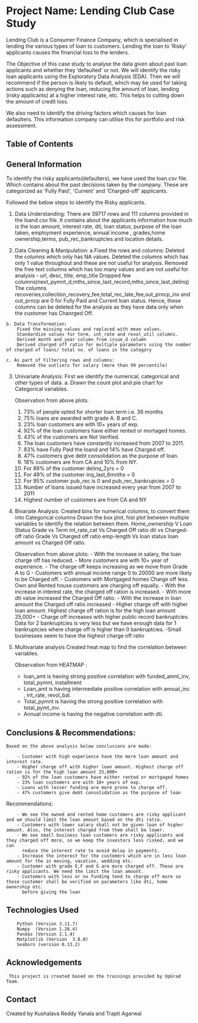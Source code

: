 # Project Name: Lending Club Case Study
	
Lending Club is a Consumer Finance Company, which is specialised in lending the various types of loan to customers. Lending the loan to ‘Risky’ applicants causes the financial loss to the lenders.

The Objective of this case study to analyse the data given about past loan applicants and whether they ‘defaulted’ or not. We will identify the risky loan applicants using the Exploratory Data Analysis (EDA). Then we will recommend if the person is likely to default, which may be used for taking actions such as denying the loan, reducing the amount of loan, lending (risky applicants) at a higher interest rate, etc. This helps to cutting down the amount of credit loss.

We also need to identify the driving factors which causes for loan defaulters. This information company can utilise this for portfolio and risk assessment. 


## Table of Contents

## General Information
  To identify the risky applicants(defaulters), we have used the loan.csv file. Which contains about the past decisions taken by the company. 
  These are categorized as 'Fully Paid', 'Current' and 'Charged-off' applicants.
  
  Followed the below steps to identify the Risky applicants.
  1. Data Understanding: There are 39717 rows and 111 columns provided in the loand.csv file. 
	It contains about the applicants information how much is the loan amount, interest rate, dti, loan status, purpose of the loan taken, employment experience, annual income , grades,home ownership,terms, pub_rec_bankruptcies and location details.
	 
  2. Data Cleaning & Manipulation:
	a.Fixed the rows and columns: 
		Deleted the columns which only has NA values.
		Deleted the columns which has only 1 value throughout and these are not useful for analysis.
		Removed the free text columns which has too many values and are not useful for analysis - url, desc, title, emp_title
		Dropped few columns(next_pymnt_d,mths_since_last_record,mths_since_last_delinq)
		The columns recoveries,collection_recovery_fee,total_rec_late_fee,out_prncp_inv and out_prncp are 0 for Fully Paid and Current loan status. Hence, these columns can be deleted for the analysis as they have data only when the customer has Chanrged Off.
		
	b. Data Transformation:
		Fixed the missing values and replaced with mean values.
		Standardize values for term, int_rate and revol_util columns.
		Derived month and year column from issue_d column
		Derived charged off ratio for multiple parameters using the number of charged of loans/ total no. of loans in the category

	c. As part of Filtering rows and columns:
		Removed the outliers for salary (more than 99 percentile)
		
  3. Univariate Analysis: First we identify the numerical, categorical and other types of data.
     a. Drawn the count plot and pie chart for Categorical variables.
	 
		Observation from above plots.
		1. 73% of people opted for shorter loan term i.e. 36 months
		2. 75% loans are awarded with grade A. B and C.
		3. 23% loan customers are with 10+ years of exp.
		4. 92% of the loan customers have either rented or mortaged homes.
		5. 43% of the customers are Not Verified.
		6. The loan customers have constantly increased from 2007 to 2011.
		7. 83% have Fully Paid the loand and 14% have Charged off.
		8. 47% customers give debt consolidation as the purpose of loan.
		9. 18% customers are from CA and 10% from NY.
		10. For 89% of the customer delinq_2yrs = 0
		11. For 49% of the customer inq_last_6mnths = 0
		12. For 95% customer pub_rec is 0 and pub_rec_bankrupcies = 0
		13. Number of loans issued have increased every year from 2007 to 2011
		14. Highest number of customers are from CA and NY
		
 4. Bivariate Analysis:
	Created bins for numerical columns, to convert them into Categorical columns
	Drawn the box plot, hist plot between multiple variables to identify the relation between them.
		Home_ownership V Loan Status
		Grade vs Term
		int_rate_cat Vs Charged Off ratio
		dti vs Charged-off ratio
		Grade Vs Charged off ratio
		emp-length Vs loan status
		loan amount vs Charged Off ratio.
		
	 Observation from above plots:
		- With the increase in salary, the loan charge off has reduced.
		- More customers are with 10+ year of experience.
		- The charge off keeps increasing as we move from Grade A to G
		- Customers with annual income range 0 to 20000 are more likely to be Charged off.
		- Customers with Mortgaged homes Charge off less. Own and Rented house customers are charging off equally.
		- With the increase in interest rate, the charged off ration is increased.
		- With more dti value increased the Charged Off ratio.
		- With the increase in loan amount the Charged off ratio increased
		- Higher charge off with higher loan amount. Highest charge off ration is for the high loan amount 25,000+
		- Charge off increases with higher public record bankruptcies. Data for 2 bankruptcies is very less but we have enough data for 1 
          bankruptcies where charge off is higher than 0 bankruptcies.
		-Small businesses seem to have the highest charge off ratio

		
  5. Multivariate analysis
	 Created heat map to find the correlation between variables.
	 
	 Observation from HEATMAP :
		- loan_amt is having strong positive correlation with funded_amnt_inv, total_pymnt, installment
		- Loan_amt is having intermediate positive correlation with annual_inc , int_rate, revol_bal. 
		- Total_pymnt is having the strong positive correlation with total_pymt_inv.
		- Annual income is having the negative correlation with dti.
	
## Conclusions & Recommendations:
	
	Based on the above analysis below conclusions are made:
	
		- Customer with high experience have the more loan amount and interest rate.
		- Higher charge off with higher loan amount. Highest charge off ration is for the high loan amount 25,000+
		- 92% of the loan customers have either rented or mortgaged homes
		- 23% loan customers are with 10+ years of exp.
		- Loans with lesser funding are more prone to charge off.
		- 47% customers give debt consolidation as the purpose of loan
		
   Recommendations:
   
		- We see the owned and rented home customers are risky applicant and we should limit the loan amount based on the dti ratio.
		- Customers with lower salary shall not be given loan of higher amount. Also, the interest charged from them shall be lower.
		- We see small business loan customers are risky applicants and they charged off more, so we keep the investors less risked, and we can
     	  reduce the interest rate to avoid delay in payments.
		- Increase the interest for the customers which are in less loan amount for the in moving, vacation, wedding etc.
		- Customer with grade E,F and G are more charged off. These are risky applicants. We need the limit the loan amount.
		- Customers with less or no funding tend to charge off more so those customer shall be verified on parameters like dti, home ownership etc.
		  before giving the loan


## Technologies Used
		Python (Version 3.11.7)
		Numpy  (Version 1.26.4)
		Pandas (Version 2.1.4)
		Matplotlib (Version  3.8.0)
		Seaborn (version 0.13.2)

## Acknowledgements
	 This project is created based on the trainings provided by UpGrad Team.

## Contact
   Created by Kushalava Reddy Yanala and Trapti Agarwal  
